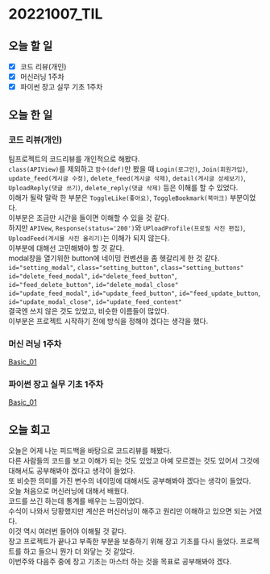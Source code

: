 # 20221007_TIL

## 오늘 할 일
- [X] 코드 리뷰(개인)
- [X] 머신러닝 1주차
- [X] 파이썬 장고 실무 기초 1주차

## 오늘 한 일
### 코드 리뷰(개인)
팀프로젝트의 코드리뷰를 개인적으로 해봤다.<br>
`class(APIView)`를 제외하고 `함수(def)`만 봤을 때 `Login(로그인)`, `Join(회원가입)`, `update_feed(게시글 수정)`, `delete_feed(게시글 삭제)`, `detail(게시글 상세보기)`, `UploadReply(댓글 쓰기)`, `delete_reply(댓글 삭제)` 등은 이해를 할 수 있었다.<br>
이해가 될락 말락 한 부분은 `ToggleLike(좋아요)`, `ToggleBookmark(북마크)` 부분이었다.<br>
이부분은 조금만 시간을 들이면 이해할 수 있을 것 같다.<br>
하지만 `APIVew`, `Response(status='200')`와 `UPloadProfile(프로필 사진 편집)`, `UploadFeed(게시물 사진 올리기)`는 이해가 되지 않는다.<br>
이부분에 대해선 고민해봐야 할 것 같다.<br>
modal창을 열기위한 button에 네이밍 컨벤션을 좀 헷갈리게 한 것 같다.<br>
`id="setting_modal"`, `class="setting_button"`, `class="setting_buttons"`<br>
`id="delete_feed_modal"`, `id="delete_feed_button"`, `id="feed_delete_button"`, `id="delete_modal_close"`<br>
`id="update_feed_modal"`, `id="update_feed_button"`, `id="feed_update_button`, `id="update_modal_close"`, `id="update_feed_content"`<br>
결국엔 쓰지 않은 것도 있었고, 비슷한 이름들이 많았다.<br>
이부분은 프로젝트 시작하기 전에 방식을 정해야 겠다는 생각을 했다.<br>

### 머신 러닝 1주차
[Basic_01](/DataStructure_Algorithm/AI/ML/Basic.md)

### 파이썬 장고 실무 기초 1주차
[Basic_01](/ProgrammingLanguge/Python/Django/Basic01.md)

## 오늘 회고
오늘은 어제 나눈 피드백을 바탕으로 코드리뷰를 해봤다.<br>
다른 사람들의 코드를 보고 이해가 되는 것도 있었고 아예 모르겠는 것도 있어서 그것에 대해서도 공부해봐야 겠다고 생각이 들었다.<br>
또 비슷한 의미를 가진 변수의 네이밍에 대해서도 공부해봐야 겠다는 생각이 들었다.<br>
오늘 처음으로 머신러닝에 대해서 배웠다.<br>
코드를 쓰긴 하는데 통계를 배우는 느낌이었다.<br>
수식이 나와서 당황했지만 계산은 머신러닝이 해주고 원리만 이해하고 있으면 되는 거였다.<br>
이것 역시 여러번 들어야 이해될 것 같다.<br>
장고 프로젝트가 끝나고 부족한 부분을 보충하기 위해 장고 기초를 다시 들었다. 프로젝트를 하고 들으니 뭔가 더 와닿는 것 같았다.<br>
이번주와 다음주 중에 장고 기초는 마스터 하는 것을 목표로 공부해봐야 겠다.<br>
<br>
